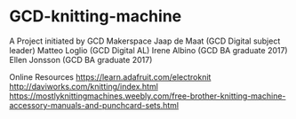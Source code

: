 # GCD-knitting-machine

A Project initiated by GCD Makerspace
Jaap de Maat (GCD Digital subject leader)
Matteo Loglio (GCD Digital AL)
Irene Albino (GCD BA graduate 2017)
Ellen Jonsson (GCD BA graduate 2017)

Online Resources
https://learn.adafruit.com/electroknit
http://daviworks.com/knitting/index.html
https://mostlyknittingmachines.weebly.com/free-brother-knitting-machine-accessory-manuals-and-punchcard-sets.html

 
